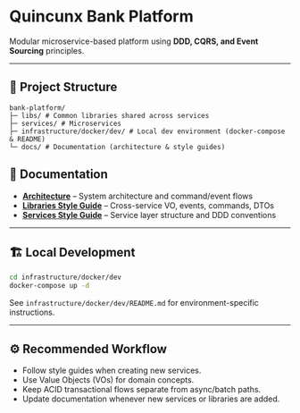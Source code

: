 # Quincunx Bank Platform

Modular microservice-based platform using **DDD, CQRS, and Event Sourcing** principles.

---

## 📁 Project Structure

```
bank-platform/
├─ libs/ # Common libraries shared across services
├─ services/ # Microservices
├─ infrastructure/docker/dev/ # Local dev environment (docker-compose & README)
└─ docs/ # Documentation (architecture & style guides)
```

## 📖 Documentation

- **[Architecture](docs/architecture.md)** – System architecture and command/event flows
- **[Libraries Style Guide](docs/libraries-style-guide.md)** – Cross-service VO, events, commands, DTOs
- **[Services Style Guide](docs/services-style-guide.md)** – Service layer structure and DDD conventions

---

## 🏗️ Local Development

```bash
cd infrastructure/docker/dev
docker-compose up -d
```

See `infrastructure/docker/dev/README.md` for environment-specific instructions.

---

## ⚙️ Recommended Workflow

- Follow style guides when creating new services.
- Use Value Objects (VOs) for domain concepts.
- Keep ACID transactional flows separate from async/batch paths.
- Update documentation whenever new services or libraries are added.
